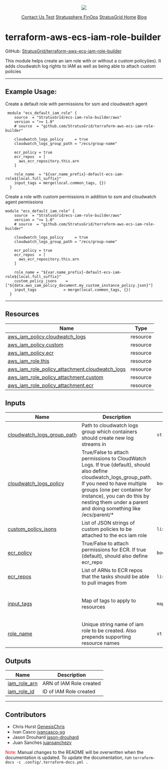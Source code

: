 <!-- BEGIN_TF_DOCS -->
<p align="center">                                                                                                                                            
                                                                                
  <img src="https://github.com/StratusGrid/terraform-readme-template/blob/main/header/stratusgrid-logo-smaller.jpg?raw=true" />
  <p align="center">
    <a href="https://stratusgrid.com/book-a-consultation">Contact Us Test</a>
    <a href="https://stratusgrid.com/cloud-cost-optimization-dashboard">Stratusphere FinOps</a>
    <a href="https://stratusgrid.com">StratusGrid Home</a>
    <a href="https://stratusgrid.com/blog">Blog</a>
  </p>
</p>

# terraform-aws-ecs-iam-role-builder

GitHub: [StratusGrid/terraform-aws-ecs-iam-role-builder](https://github.com/StratusGrid/terraform-aws-ecs-iam-role-builder)

This module helps create an iam role with or without a custom policy(ies). It adds cloudwatch log rights to IAM as well as being able to attach custom policies

---

## Example Usage:
Create a default role with permissions for ssm and cloudwatch agent

```hcl
 module "ecs_default_iam_role" {
    source  = "StratusGrid/ecs-iam-role-builder/aws"
    version = ">= 1.0"
    # source  = "github.com/StratusGrid/terraform-aws-ecs-iam-role-builder"
  
    cloudwatch_logs_policy     = true
    cloudwatch_logs_group_path = "/ecs/group-name"
  
    ecr_policy = true
    ecr_repos  = [
      aws_ecr_repository.this.arn
    ]
    
    role_name  = "${var.name_prefix}-default-ecs-iam-role${local.full_suffix}"
    input_tags = merge(local.common_tags, {})
  }
```

Create a role with custom permissions in addition to ssm and cloudwatch agent permissions

```hcl
module "ecs_default_iam_role" {
    source  = "StratusGrid/ecs-iam-role-builder/aws"
    version = ">= 1.0"
    # source  = "github.com/StratusGrid/terraform-aws-ecs-iam-role-builder"

    cloudwatch_logs_policy     = true
    cloudwatch_logs_group_path = "/ecs/group-name"

    ecr_policy = true
    ecr_repos  = [
      aws_ecr_repository.this.arn
    ]

    role_name = "${var.name_prefix}-default-ecs-iam-role${local.full_suffix}"
    custom_policy_jsons    = ["${data.aws_iam_policy_document.my_custom_instance_policy.json}"]
    input_tags            = merge(local.common_tags, {})
  }
```
---

## Resources

| Name | Type |
|------|------|
| [aws_iam_policy.cloudwatch_logs](https://registry.terraform.io/providers/hashicorp/aws/latest/docs/resources/iam_policy) | resource |
| [aws_iam_policy.custom](https://registry.terraform.io/providers/hashicorp/aws/latest/docs/resources/iam_policy) | resource |
| [aws_iam_policy.ecr](https://registry.terraform.io/providers/hashicorp/aws/latest/docs/resources/iam_policy) | resource |
| [aws_iam_role.this](https://registry.terraform.io/providers/hashicorp/aws/latest/docs/resources/iam_role) | resource |
| [aws_iam_role_policy_attachment.cloudwatch_logs](https://registry.terraform.io/providers/hashicorp/aws/latest/docs/resources/iam_role_policy_attachment) | resource |
| [aws_iam_role_policy_attachment.custom](https://registry.terraform.io/providers/hashicorp/aws/latest/docs/resources/iam_role_policy_attachment) | resource |
| [aws_iam_role_policy_attachment.ecr](https://registry.terraform.io/providers/hashicorp/aws/latest/docs/resources/iam_role_policy_attachment) | resource |

## Inputs

| Name | Description | Type | Default | Required |
|------|-------------|------|---------|:--------:|
| <a name="input_cloudwatch_logs_group_path"></a> [cloudwatch\_logs\_group\_path](#input\_cloudwatch\_logs\_group\_path) | Path to cloudwatch logs group which containers should create new log streams in | `string` | n/a | yes |
| <a name="input_cloudwatch_logs_policy"></a> [cloudwatch\_logs\_policy](#input\_cloudwatch\_logs\_policy) | True/False to attach permissions to CloudWatch Logs. If true (default), should also define cloudwatch\_logs\_group\_path. If you need to have multiple groups (one per container for instance), you can do this by nesting them under a parent and doing something like /ecs/parent/* | `bool` | `true` | no |
| <a name="input_custom_policy_jsons"></a> [custom\_policy\_jsons](#input\_custom\_policy\_jsons) | List of JSON strings of custom policies to be attached to the ecs iam role | `list(string)` | `[]` | no |
| <a name="input_ecr_policy"></a> [ecr\_policy](#input\_ecr\_policy) | True/False to attach permissions for ECR. If true (default), should also define ecr\_repo | `bool` | `false` | no |
| <a name="input_ecr_repos"></a> [ecr\_repos](#input\_ecr\_repos) | List of ARNs to ECR repos that the tasks should be able to pull images from | `list(string)` | `null` | no |
| <a name="input_input_tags"></a> [input\_tags](#input\_input\_tags) | Map of tags to apply to resources | `map(string)` | <pre>{<br>  "Developer": "StratusGrid",<br>  "Provisioner": "Terraform"<br>}</pre> | no |
| <a name="input_role_name"></a> [role\_name](#input\_role\_name) | Unique string name of iam role to be created. Also prepends supporting resource names | `string` | n/a | yes |

## Outputs

| Name | Description |
|------|-------------|
| <a name="output_iam_role_arn"></a> [iam\_role\_arn](#output\_iam\_role\_arn) | ARN of IAM Role created |
| <a name="output_iam_role_id"></a> [iam\_role\_id](#output\_iam\_role\_id) | ID of IAM Role created |

---

## Contributors
- Chris Hurst [GenesisChris](https://github.com/GenesisChris)
- Ivan Casco [ivancasco-sg](https://github.com/ivancasco-sg)
- Jason Drouhard [jason-drouhard](https://github.com/jason-drouhard)
- Juan Sanches [juansanchezv](https://github.com/juanssanchezv)

<span style="color:red">Note:</span> Manual changes to the README will be overwritten when the documentation is updated. To update the documentation, run `terraform-docs -c .config/.terraform-docs.yml .`
<!-- END_TF_DOCS -->